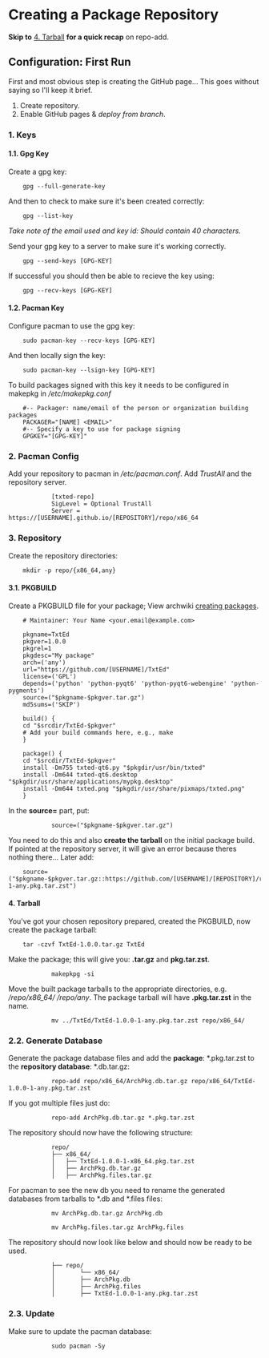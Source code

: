 # Creating a Package Repository

**Skip to** [4. Tarball](#4-tarball) **for a quick recap** on repo-add.

## Configuration: First Run

First and most obvious step is creating the GitHub page... This goes without saying so I'll keep it brief.

1. Create repository.
2. Enable GitHub pages & *deploy from branch*.

### 1. Keys

#### 1.1. Gpg Key

Create a gpg key:

        gpg --full-generate-key

And then to check to make sure it's been created correctly:

        gpg --list-key

*Take note of the email used and key id: Should contain 40 characters.*

Send your gpg key to a server to make sure it's working correctly.

        gpg --send-keys [GPG-KEY]

If successful you should then be able to recieve the key using:

        gpg --recv-keys [GPG-KEY]

#### 1.2. Pacman Key

Configure pacman to use the gpg key:

        sudo pacman-key --recv-keys [GPG-KEY]

And then locally sign the key:

        sudo pacman-key --lsign-key [GPG-KEY]

To build packages signed with this key it needs to be configured in makepkg in */etc/makepkg.conf*

        #-- Packager: name/email of the person or organization building packages
        PACKAGER="[NAME] <EMAIL>"
        #-- Specify a key to use for package signing
        GPGKEY="[GPG-KEY]"

### 2. Pacman Config

Add your repository to pacman in */etc/pacman.conf*. Add *TrustAll* and the repository server.

                [txted-repo]
                SigLevel = Optional TrustAll
                Server = https://[USERNAME].github.io/[REPOSITORY]/repo/x86_64

### 3. Repository

Create the repository directories:

        mkdir -p repo/{x86_64,any}

#### 3.1. PKGBUILD

Create a PKGBUILD file for your package; View archwiki [creating packages](https://wiki.archlinux.org/title/Creating_packages).

        # Maintainer: Your Name <your.email@example.com>

        pkgname=TxtEd
        pkgver=1.0.0
        pkgrel=1
        pkgdesc="My package"
        arch=('any')
        url="https://github.com/[USERNAME]/TxtEd"
        license=('GPL')
        depends=('python' 'python-pyqt6' 'python-pyqt6-webengine' 'python-pygments')
        source=("$pkgname-$pkgver.tar.gz")
        md5sums=('SKIP')

        build() {
        cd "$srcdir/TxtEd-$pkgver"
        # Add your build commands here, e.g., make
        }

        package() {
        cd "$srcdir/TxtEd-$pkgver"
        install -Dm755 txted-qt6.py "$pkgdir/usr/bin/txted"
        install -Dm644 txted-qt6.desktop "$pkgdir/usr/share/applications/mypkg.desktop"
        install -Dm644 txted.png "$pkgdir/usr/share/pixmaps/txted.png"
        }

In the **source=** part, put:

                source=("$pkgname-$pkgver.tar.gz")

You need to do this and also **create the tarball** on the initial package build. If pointed at the repository server, it will give an error because theres nothing there... Later add:

        source=("$pkgname-$pkgver.tar.gz::https://github.com/[USERNAME]/[REPOSITORY]/raw/main/repo/x86_64/mypkg-$pkgver-1-any.pkg.tar.zst")

#### 4. Tarball

You've got your chosen repository prepared, created the PKGBUILD, now create the package tarball:

        tar -czvf TxtEd-1.0.0.tar.gz TxtEd

Make the package; this will give you:  **.tar.gz** and **pkg.tar.zst**.

                makepkpg -si

Move the built package tarballs to the appropriate directories, e.g. */repo/x86_64/ /repo/any*. The package tarball will have **.pkg.tar.zst** in the name.

                mv ../TxtEd/TxtEd-1.0.0-1-any.pkg.tar.zst repo/x86_64/

### 2.2. Generate Database

Generate the package database files and add the **package**: *.pkg.tar.zst to the **repository database**: *.db.tar.gz:

                repo-add repo/x86_64/ArchPkg.db.tar.gz repo/x86_64/TxtEd-1.0.0-1-any.pkg.tar.zst

If you got multiple files just do:

                repo-add ArchPkg.db.tar.gz *.pkg.tar.zst

The repository should now have the following structure:

                repo/
                ├── x86_64/
                │   ├── TxtEd-1.0.0-1-x86_64.pkg.tar.zst
                │   ├── ArchPkg.db.tar.gz
                │   ├── ArchPkg.files.tar.gz

For pacman to see the new db you need to rename the generated databases from tarballs to *.db and *.files files:

                mv ArchPkg.db.tar.gz ArchPkg.db

                mv ArchPkg.files.tar.gz ArchPkg.files

The repository should now look like below and should now be ready to be used.

                ├── repo/
                │       └── x86_64/
                │       ├── ArchPkg.db
                │       ├── ArchPkg.files
                │       ├── TxtEd-1.0.0-1-any.pkg.tar.zst

### 2.3. Update

Make sure to update the pacman database:

                sudo pacman -Sy
